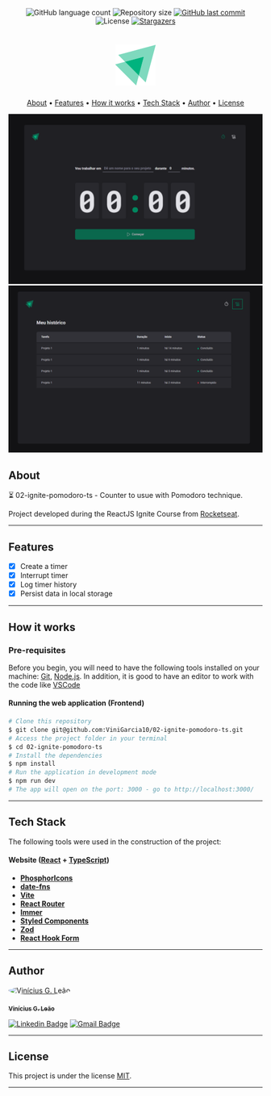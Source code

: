 
<p align="center">
  <img alt="GitHub language count" src="https://img.shields.io/github/languages/count/ViniGarcia10/02-ignite-pomodoro-ts?color=%2304D361">

  <img alt="Repository size" src="https://img.shields.io/github/repo-size/ViniGarcia10/02-ignite-pomodoro-ts">
 
  <a href="https://github.com/ViniGarcia10/02-ignite-pomodoro-ts/commits/master">
    <img alt="GitHub last commit" src="https://img.shields.io/github/last-commit/ViniGarcia10/02-ignite-pomodoro-ts">
  </a>
    
   <img alt="License" src="https://img.shields.io/badge/license-MIT-brightgreen">
   <a href="https://github.com/ViniGarcia10/02-ignite-pomodoro-ts/stargazers">
    <img alt="Stargazers" src="https://img.shields.io/github/stars/ViniGarcia10/02-ignite-pomodoro-ts?style=social">
  </a>

</p>

<h1 align="center">
    <img alt="02-ignite-pomodoro-ts" title="#02-ignite-pomodoro-ts" src="./.github/logo.svg" />
</h1>

<p align="center">
  <a href="#about">About</a> •
  <a href="#features">Features</a> •
  <a href="#how-it-works">How it works</a> • 
  <a href="#tech-stack">Tech Stack</a> • 
  <a href="#author">Author</a> • 
  <a href="#user-content-license">License</a>
</p>

<div align="center"> 
	<img alt="02-ignite-pomodoro-ts" title="#02-ignite-pomodoro-ts" src="./.github/banner-1.PNG" />
</div>

<div align="center"> 
	<img alt="02-ignite-pomodoro-ts" title="#02-ignite-pomodoro-ts" src="./.github/banner-2.PNG" />
</div>

## About

⏳ 02-ignite-pomodoro-ts - Counter to usue with Pomodoro technique.

Project developed during the ReactJS Ignite Course from [Rocketseat](https://www.rocketseat.com.br/ignite).

---

## Features

- [x] Create a timer
- [x] Interrupt timer
- [x] Log timer history
- [x] Persist data in local storage

---

## How it works

### Pre-requisites

Before you begin, you will need to have the following tools installed on your machine:
[Git](https://git-scm.com), [Node.js](https://nodejs.org/en/).
In addition, it is good to have an editor to work with the code like [VSCode](https://code.visualstudio.com/)

#### Running the web application (Frontend)

```bash
# Clone this repository
$ git clone git@github.com:ViniGarcia10/02-ignite-pomodoro-ts.git
# Access the project folder in your terminal
$ cd 02-ignite-pomodoro-ts
# Install the dependencies
$ npm install
# Run the application in development mode
$ npm run dev
# The app will open on the port: 3000 - go to http://localhost:3000/
```

---

## Tech Stack

The following tools were used in the construction of the project:

#### **Website**  ([React](https://reactjs.org/)  +  [TypeScript](https://www.typescriptlang.org/))

- **[PhosphorIcons](https://phosphoricons.com/)**
- **[date-fns](https://date-fns.org/)**
- **[Vite](https://vitejs.dev/)**
- **[React Router](https://v5.reactrouter.com/web/guides/quick-start)**
- **[Immer](https://immerjs.github.io/immer/)**
- **[Styled Components](https://styled-components.com/)**
- **[Zod](https://zod.dev/)**
- **[React Hook Form](https://react-hook-form.com/)**

---
## Author

<a href="https://www.facebook.com/vinicius.garcia.3386585">
 <img style="border-radius: 50%;" src="https://github.com/ViniGarcia10.png" width="100px;" alt="Vinícius G. Leão"/>
 <br />
  
 <sub><b>Vinícius G. Leão</b></sub></a> <a href="https://www.facebook.com/vinicius.garcia.3386585" title="facebook"></a>
 <br />

 [![Linkedin Badge](https://img.shields.io/badge/-Linkedin-blue?style=flat-square&logo=Linkedin&logoColor=white&link=https://www.linkedin.com/in/vinicius-garcia-dev/)](https://www.linkedin.com/in/vinicius-garcia-dev/) 
[![Gmail Badge](https://img.shields.io/badge/-Gmail-c14438?style=flat-square&logo=Gmail&logoColor=white&link=mailto:viniciusgarcia49@gmail.com)](mailto:viniciusgarcia49@gmail.com)

---

## License

This project is under the license [MIT](./LICENSE).

---
